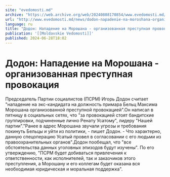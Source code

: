 ```yaml
---
site: "evedomosti.md"
archive: "https://web.archive.org/web/20240808170854/www.evedomosti.md/news/dodon-napadenie-na-moroshana-organizovannaya-prestupnaya-pro"
url: "http://www.evedomosti.md/news/dodon-napadenie-na-moroshana-organizovannaya-prestupnaya-pro"
language: ru
title: "Додон: Нападение на Морошана - организованная преступная провокация"
publication: '[[Moldavskie Vedomosti]]'
published: 2024-06-28T18:02
---
```


# Додон: Нападение на Морошана - организованная преступная провокация

Председатель Партии социалистов (ПСРМ) Игорь Додон считает "нападение на экс-кандидата на должность примара Бельц Максима Морошана организованной преступной провокацией".Он написал в пятницу в социальных сетях, что "за провокацией стоят бандитские группировки, подчиненные лично Ренату Усатому", лидеру "Нашей партии"."Ранее в адрес Морошана звучали угрозы и требования покинуть Бельцы и уйти из политики, - пишет Додон. - Что характерно, данную спецоперацию Усатый провел в согласовании с его людьми из правоохранительных органов".Додон пообещал, что "все обстоятельства данных уголовных эпизодов будут изучены". По его утверждению, "ПСРМ будет добиваться привлечения к ответственности, как исполнителей, так и заказчиков этого преступления, а Морошану и его коллегам будет оказана вся необходимая юридическая и моральная поддержка".